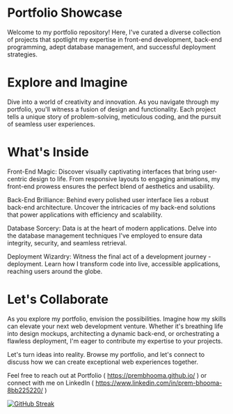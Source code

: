 <h1>Portfolio Showcase</h1>
Welcome to my portfolio repository! Here, I've curated a diverse collection of projects that spotlight my expertise in front-end development, back-end programming, adept database management, and successful deployment strategies.

<h1>Explore and Imagine</h1>
Dive into a world of creativity and innovation. As you navigate through my portfolio, you'll witness a fusion of design and functionality. Each project tells a unique story of problem-solving, meticulous coding, and the pursuit of seamless user experiences.

<h1>What's Inside</h1>
Front-End Magic: Discover visually captivating interfaces that bring user-centric design to life. From responsive layouts to engaging animations, my front-end prowess ensures the perfect blend of aesthetics and usability.

Back-End Brilliance: Behind every polished user interface lies a robust back-end architecture. Uncover the intricacies of my back-end solutions that power applications with efficiency and scalability.

Database Sorcery: Data is at the heart of modern applications. Delve into the database management techniques I've employed to ensure data integrity, security, and seamless retrieval.

Deployment Wizardry: Witness the final act of a development journey - deployment. Learn how I transform code into live, accessible applications, reaching users around the globe.

<h1>Let's Collaborate</h1>
As you explore my portfolio, envision the possibilities. Imagine how my skills can elevate your next web development venture. Whether it's breathing life into design mockups, architecting a dynamic back-end, or orchestrating a flawless deployment, I'm eager to contribute my expertise to your projects.

Let's turn ideas into reality. Browse my portfolio, and let's connect to discuss how we can create exceptional web experiences together.

Feel free to reach out at Portfolio ( https://prembhooma.github.io/ ) or connect with me on LinkedIn ( https://www.linkedin.com/in/prem-bhooma-8bb225220/ )


[![GitHub Streak](https://github-readme-streak-stats.herokuapp.com?user=PremBhooma)](https://git.io/streak-stats)
